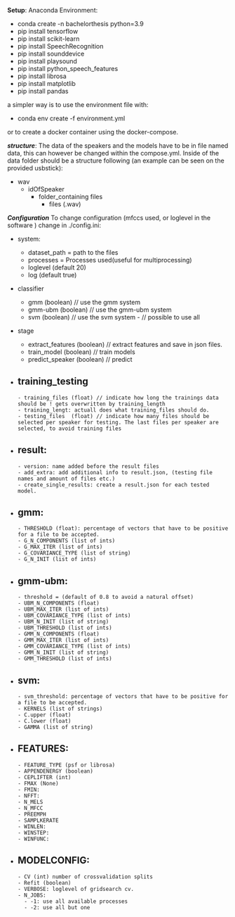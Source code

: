 **Setup**:
Anaconda Environment: 
- conda create -n bachelorthesis python=3.9
- pip install tensorflow
- pip install scikit-learn
- pip install SpeechRecognition 
- pip install sounddevice
- pip install playsound
- pip install python_speech_features
- pip install librosa  
- pip install matplotlib
- pip install pandas

a simpler way is to use the environment file with:
- conda env create -f environment.yml

or to create a docker container using the docker-compose.

_**structure**_:
The data of the speakers and the models have to be in file named data, this can however be changed within the compose.yml.
Inside of the data folder should be a structure following (an example can be seen on the provided usbstick):
- wav
  - idOfSpeaker
    - folder_containing files
      - files (.wav)

      

_**Configuration**_
To change configuration (mfccs used, or loglevel in the software ) change in  ./config.ini:
 
- system:

  - dataset_path = path to the files
  - processes = Processes used(useful for multiprocessing)
  - loglevel (default 20)
  - log (default true)

- classifier
  - gmm (boolean) // use the gmm system
  - gmm-ubm (boolean) // use the gmm-ubm system
  - svm (boolean) // use the svm system
        - // possible to use all   

- stage
  - extract_features (boolean) // extract features and save in json files.
  - train_model (boolean) // train models
  - predict_speaker (boolean) // predict


- training_testing
  -
      - training_files (float) // indicate how long the trainings data should be ! gets overwritten by training_length
      - training_lengt: actuall does what training_files should do.
      - testing_files  (float) // indicate how many files should be selected per speaker for testing. The last files per speaker are selected, to avoid training files

- result:
  - 
      - version: name added before the result files
      - add_extra: add additional info to result.json, (testing file names and amount of files etc.)
      - create_single_results: create a result.json for each tested model.  

- gmm:
  -
      - THRESHOLD (float): percentage of vectors that have to be positive for a file to be accepted.
      - G_N_COMPONENTS (list of ints)   
      - G_MAX_ITER (list of ints)
      - G_COVARIANCE_TYPE (list of string)
      - G_N_INIT (list of ints)

- gmm-ubm:
  -
      - threshold = (default of 0.8 to avoid a natural offset) 
      - UBM_N_COMPONENTS (float)
      - UBM_MAX_ITER (list of ints)   
      - UBM_COVARIANCE_TYPE (list of ints)
      - UBM_N_INIT (list of string)
      - UBM_THRESHOLD (list of ints)
      - GMM_N_COMPONENTS (float)
      - GMM_MAX_ITER (list of ints)   
      - GMM_COVARIANCE_TYPE (list of ints)
      - GMM_N_INIT (list of string)
      - GMM_THRESHOLD (list of ints)

- svm:
  -
      - svm_threshold: percentage of vectors that have to be positive for a file to be accepted.
      - KERNELS (list of strings)
      - C.upper (float)   
      - C.lower (float)
      - GAMMA (list of string)


- FEATURES:
  - 
      - FEATURE_TYPE (psf or librosa) 
      - APPENDENERGY (boolean)    
      - CEPLIFTER (int)
      - FMAX (None)
      - FMIN:  
      - NFFT: 
      - N_MELS
      - N_MFCC 
      - PREEMPH
      - SAMPLKERATE
      - WINLEN:
      - WINSTEP:
      - WINFUNC:

- MODELCONFIG:
  - 
      - CV (int) number of crossvalidation splits
      - Refit (boolean)  
      - VERBOSE: loglevel of gridsearch cv. 
      - N_JOBS: 
        - -1: use all available processes 
        - -2: use all but one
    